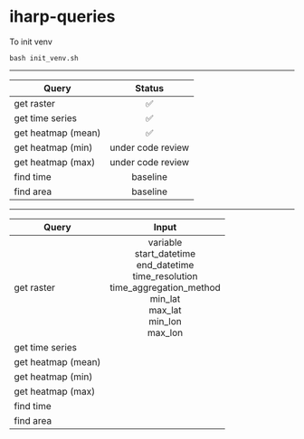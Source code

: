 # iharp-queries

To init venv
```
bash init_venv.sh 
```

---

| Query              |       Status       |
| ------------------ | :----------------: |
| get raster         | :white_check_mark: |
| get time series    | :white_check_mark: |
| get heatmap (mean) | :white_check_mark: |
| get heatmap (min)  | under code review  |
| get heatmap (max)  | under code review  |
| find time          |      baseline      |
| find area          |      baseline      |

---

| Query              |                                                                    Input                                                                     |
| ------------------ | :------------------------------------------------------------------------------------------------------------------------------------------: |
| get raster         | variable</br>start_datetime</br>end_datetime</br>time_resolution</br>time_aggregation_method</br>min_lat</br>max_lat</br>min_lon</br>max_lon |
| get time series    |                                                                                                                                              |
| get heatmap (mean) |                                                                                                                                              |
| get heatmap (min)  |                                                                                                                                              |
| get heatmap (max)  |                                                                                                                                              |
| find time          |                                                                                                                                              |
| find area          |                                                                                                                                              |